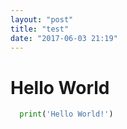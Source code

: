 ```yaml
---
layout: "post"
title: "test"
date: "2017-06-03 21:19"
---
```


# Hello World

```python
  print('Hello World!')
```
